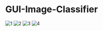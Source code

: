 # GUI-Image-Classifier
![1](https://user-images.githubusercontent.com/40309508/103150804-f8e24680-47ba-11eb-8218-a6364135ec98.png)
![2](https://user-images.githubusercontent.com/40309508/103150806-fa137380-47ba-11eb-845c-ffb8b8bd7987.png)
![3](https://user-images.githubusercontent.com/40309508/103150807-faac0a00-47ba-11eb-968d-deb9b7d0f160.png)
![4](https://user-images.githubusercontent.com/40309508/103150808-faac0a00-47ba-11eb-8801-6361cb5d1cab.png)
